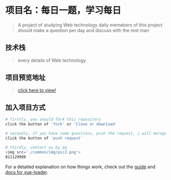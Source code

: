 # 项目名：每日一题，学习每日

> A project of studying Web technology daily 
> memebers of this project should make a question per day and discuss with the rest man

## 技术栈
> every details of Web technology

## 项目预览地址
> [click here to view!](http://www.dailyprblem.cn/)

## 加入项目方式

``` bash
# firstly, you should fork this repository
click the button of 'fork' or 'Clone or download'

# secondly, if you have some questions, push the request, i will merage it
click the button of 'push request'

# thirdly, contact us by qq
<img src='./common/img/pic2.png'>
811129998
```

For a detailed explanation on how things work, check out the [guide](http://vuejs-templates.github.io/webpack/) and [docs for vue-loader](http://vuejs.github.io/vue-loader).
